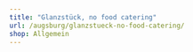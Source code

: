 ```yaml
---
title: "Glanzstück, no food catering"
url: /augsburg/glanzstueck-no-food-catering/
shop: Allgemein
---
```

